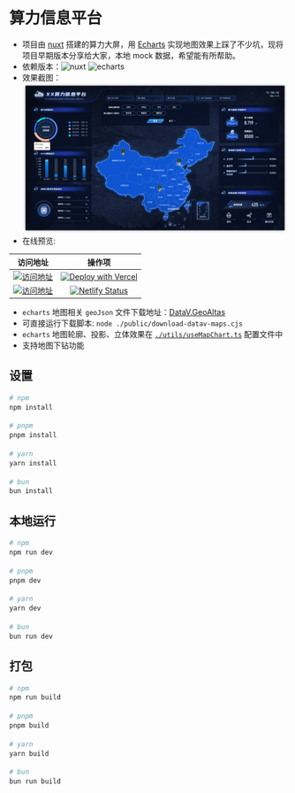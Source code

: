 # 算力信息平台

- 项目由 [nuxt](https://nuxt.com/) 搭建的算力大屏，用 [Echarts](https://echarts.apache.org/examples/zh/index.html#chart-type-map) 实现地图效果上踩了不少坑，现将项目早期版本分享给大家，本地 mock 数据，希望能有所帮助。
- 依赖版本：![nuxt](https://img.shields.io/badge/nuxt-v3.13.2-brightgreen)
  ![echarts](https://img.shields.io/badge/echarts-v5.5.1-brightgreen)
- 效果截图：
  ![](./public/1C7B3406-C919-4C7A-AE53-7C38E69CE186.png)
- 在线预览:

| 访问地址 | 操作项 |
| :---: | :---: |
| <a href="https://infomation-platform.vercel.app/" target="_blank"><img src="https://img.shields.io/badge/vercel%20%E5%9C%B0%E5%9D%80-https://infomation--platform.vercel.app/-brightgreen" alt="访问地址"/></a> |[![Deploy with Vercel](https://vercel.com/button)](https://vercel.com/new/clone?repository-url=https%3A%2F%2Fgithub.com%2Fwwlight%2Finfomation-platform)|
| <a href="https://infomation-platform.netlify.app/" target="_blank"><img src="https://img.shields.io/badge/netlify%20%E5%9C%B0%E5%9D%80-https://infomation--platform.netlify.app/-brightgreen" alt="访问地址"/></a> |[![Netlify Status](https://api.netlify.com/api/v1/badges/786b328b-4a56-43b7-a68e-30224a17d07d/deploy-status)](https://app.netlify.com/sites/infomation-platform/deploys)|


- `echarts` 地图相关 `geoJson` 文件下载地址：[DataV.GeoAltas](https://datav.aliyun.com/portal/school/atlas/area_selector)
- 可直接运行下载脚本: `node ./public/download-datav-maps.cjs`
- `echarts` 地图轮廓、投影、立体效果在 [`./utils/useMapChart.ts`](./utils/useMapChart.ts) 配置文件中
- 支持地图下钻功能

## 设置

```bash
# npm
npm install

# pnpm
pnpm install

# yarn
yarn install

# bun
bun install
```

## 本地运行

```bash
# npm
npm run dev

# pnpm
pnpm dev

# yarn
yarn dev

# bun
bun run dev
```

## 打包

```bash
# npm
npm run build

# pnpm
pnpm build

# yarn
yarn build

# bun
bun run build
```

